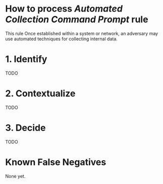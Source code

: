 # How to process *Automated Collection Command Prompt* rule
This rule Once established within a system or network, an adversary may use automated techniques for collecting internal data.

# 1. Identify
TODO

# 2. Contextualize
TODO

# 3. Decide
TODO

# Known False Negatives
None yet.
